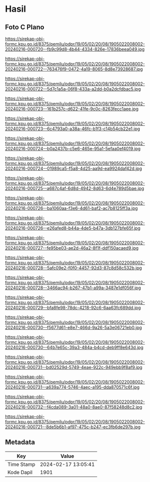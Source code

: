 # Hasil

## Foto C Plano

https://sirekap-obj-formc.kpu.go.id/8375/pemilu/pdpr/19/05/02/20/08/1905022008002-20240216-000720--fb9c99d8-4b44-4334-826e-17836beea049.jpg

https://sirekap-obj-formc.kpu.go.id/8375/pemilu/pdpr/19/05/02/20/08/1905022008002-20240216-000722--763476f9-0472-4a19-8065-8d8e73928687.jpg

https://sirekap-obj-formc.kpu.go.id/8375/pemilu/pdpr/19/05/02/20/08/1905022008002-20240216-000722--5d7c1a5a-06f8-433a-a2dd-b0a2dcfdbac5.jpg

https://sirekap-obj-formc.kpu.go.id/8375/pemilu/pdpr/19/05/02/20/08/1905022008002-20240216-000723--161b257c-d622-41fe-9c0c-8263fecc1aee.jpg

https://sirekap-obj-formc.kpu.go.id/8375/pemilu/pdpr/19/05/02/20/08/1905022008002-20240216-000723--6c4793a0-a38a-46fc-b1f3-c14b54cb22e1.jpg

https://sirekap-obj-formc.kpu.go.id/8375/pemilu/pdpr/19/05/02/20/08/1905022008002-20240216-000724--b0a2437b-c5e6-465e-95a1-5efaa0ef4019.jpg

https://sirekap-obj-formc.kpu.go.id/8375/pemilu/pdpr/19/05/02/20/08/1905022008002-20240216-000724--01989ca5-f5a8-4d25-aa9d-ea9924daf42d.jpg

https://sirekap-obj-formc.kpu.go.id/8375/pemilu/pdpr/19/05/02/20/08/1905022008002-20240216-000725--a687c4af-6d8d-4942-8d63-6d4e789d5bae.jpg

https://sirekap-obj-formc.kpu.go.id/8375/pemilu/pdpr/19/05/02/20/08/1905022008002-20240216-000726--ba1060aa-f3e6-4d61-baf2-ac7b8125ff3a.jpg

https://sirekap-obj-formc.kpu.go.id/8375/pemilu/pdpr/19/05/02/20/08/1905022008002-20240216-000726--e26afed8-b44a-4de5-b47a-3db127bfe65f.jpg

https://sirekap-obj-formc.kpu.go.id/8375/pemilu/pdpr/19/05/02/20/08/1905022008002-20240216-000727--fe95be03-ae2d-46a2-8f1f-ddf150acaed9.jpg

https://sirekap-obj-formc.kpu.go.id/8375/pemilu/pdpr/19/05/02/20/08/1905022008002-20240216-000728--5afc09e2-f0f0-4457-92d3-87c8d58c532b.jpg

https://sirekap-obj-formc.kpu.go.id/8375/pemilu/pdpr/19/05/02/20/08/1905022008002-20240216-000728--3466ac94-b267-47b1-a99a-3487e1df056f.jpg

https://sirekap-obj-formc.kpu.go.id/8375/pemilu/pdpr/19/05/02/20/08/1905022008002-20240216-000729--bfa8fe98-78dc-4218-92c6-6aa63fc689dd.jpg

https://sirekap-obj-formc.kpu.go.id/8375/pemilu/pdpr/19/05/02/20/08/1905022008002-20240216-000730--f5677d61-e8e7-466d-9a26-5a3e06721eb0.jpg

https://sirekap-obj-formc.kpu.go.id/8375/pemilu/pdpr/19/05/02/20/08/1905022008002-20240216-000730--64b7e65c-39a3-484a-b4cd-deb9ff8e643d.jpg

https://sirekap-obj-formc.kpu.go.id/8375/pemilu/pdpr/19/05/02/20/08/1905022008002-20240216-000731--bd02529d-5749-4eae-922c-949ebb9f8af9.jpg

https://sirekap-obj-formc.kpu.go.id/8375/pemilu/pdpr/19/05/02/20/08/1905022008002-20240216-000731--a639a774-5746-4aec-a195-dda870571c6f.jpg

https://sirekap-obj-formc.kpu.go.id/8375/pemilu/pdpr/19/05/02/20/08/1905022008002-20240216-000732--f4cda089-3a01-48a0-8ae0-87f58248d8c2.jpg

https://sirekap-obj-formc.kpu.go.id/8375/pemilu/pdpr/19/05/02/20/08/1905022008002-20240216-000721--8de5b6b1-af97-475c-b247-ec3fb6de297b.jpg


## Metadata

| Key        | Value               |
| ---------- | ------------------- |
| Time Stamp | 2024-02-17 13:05:41 |
| Kode Dapil | 1901                |



